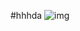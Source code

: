 #hhhda
![img](https://kittenrescue.org/wp-content/uploads/2017/03/KittenRescue_KittenCareHandbook.jpg 'this is a img')